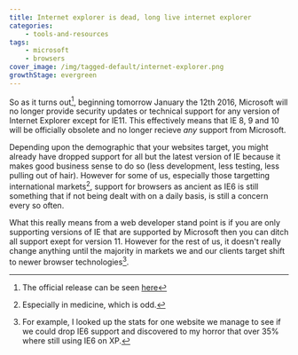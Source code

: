 ```yaml
---
title: Internet explorer is dead, long live internet explorer
categories:
    - tools-and-resources
tags:
    - microsoft
    - browsers
cover_image: /img/tagged-default/internet-explorer.png
growthStage: evergreen
---
```


So as it turns out[^1], beginning tomorrow January the 12th 2016, Microsoft will no longer provide security updates or technical support for any version of Internet Explorer except for IE11. This effectively means that IE 8, 9 and 10 will be officially obsolete and no longer recieve *any* support from Microsoft.

Depending upon the demographic that your websites target, you might already have dropped support for all but the latest version of IE because it makes good business sense to do so (less development, less testing, less pulling out of hair). However for some of us, especially those targetting international markets[^2], support for browsers as ancient as IE6 is still something that if not being dealt with on a daily basis, is still a concern every so often. 

What this really means from a web developer stand point is if you are only supporting versions of IE that are supported by Microsoft then you can ditch all support exept for version 11. However for the rest of us, it doesn't really change anything until the majority in markets we and our clients target shift to newer browser technologies[^3].

[^1]: The official release can be seen [here](https://www.microsoft.com/en-us/WindowsForBusiness/End-of-IE-support)
[^2]: Especially in medicine, which is odd.
[^3]: For example, I looked up the stats for one website we manage to see if we could drop IE6 support and discovered to my horror that over 35% where still using IE6 on XP.
